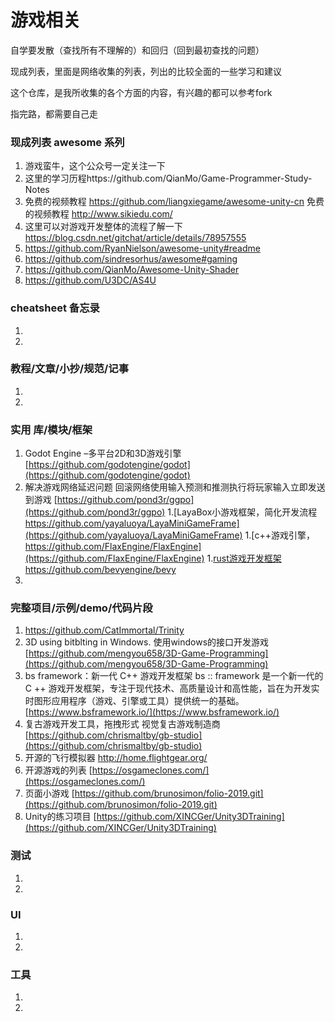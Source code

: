 # 游戏相关
自学要发散（查找所有不理解的）和回归（回到最初查找的问题）

现成列表，里面是网络收集的列表，列出的比较全面的一些学习和建议

这个仓库，是我所收集的各个方面的内容，有兴趣的都可以参考fork

指完路，都需要自己走

### 现成列表 awesome 系列
1. 游戏蛮牛，这个公众号一定关注一下
1. 这里的学习历程https://github.com/QianMo/Game-Programmer-Study-Notes
1. 免费的视频教程 https://github.com/liangxiegame/awesome-unity-cn
    免费的视频教程 http://www.sikiedu.com/
1. 这里可以对游戏开发整体的流程了解一下 https://blog.csdn.net/gitchat/article/details/78957555
1. https://github.com/RyanNielson/awesome-unity#readme
1. https://github.com/sindresorhus/awesome#gaming
1. https://github.com/QianMo/Awesome-Unity-Shader
1. https://github.com/U3DC/AS4U

### cheatsheet 备忘录
1.
1.

### 教程/文章/小抄/规范/记事
1.
1.

### 实用 库/模块/框架
1. Godot Engine –多平台2D和3D游戏引擎
[https://github.com/godotengine/godot](https://github.com/godotengine/godot)
1. 解决游戏网络延迟问题 回滚网络使用输入预测和推测执行将玩家输入立即发送到游戏
[https://github.com/pond3r/ggpo](https://github.com/pond3r/ggpo)
1.[LayaBox小游戏框架，简化开发流程 https://github.com/yayaluoya/LayaMiniGameFrame](https://github.com/yayaluoya/LayaMiniGameFrame)
1.[c++游戏引擎，https://github.com/FlaxEngine/FlaxEngine](https://github.com/FlaxEngine/FlaxEngine)
1.[rust游戏开发框架https://github.com/bevyengine/bevy](https://github.com/bevyengine/bevy)
1.

### 完整项目/示例/demo/代码片段
1. https://github.com/CatImmortal/Trinity
1. 3D using bitblting in Windows. 使用windows的接口开发游戏
[https://github.com/mengyou658/3D-Game-Programming](https://github.com/mengyou658/3D-Game-Programming)
1. bs framework：新一代 C++ 游戏开发框架
   bs :: framework 是一个新一代的 C ++ 游戏开发框架，专注于现代技术、高质量设计和高性能，旨在为开发实时图形应用程序（游戏、引擎或工具）提供统一的基础。
[https://www.bsframework.io/](https://www.bsframework.io/)
1. 复古游戏开发工具，拖拽形式 视觉复古游戏制造商
[https://github.com/chrismaltby/gb-studio](https://github.com/chrismaltby/gb-studio)
1. 开源的飞行模拟器
http://home.flightgear.org/
1. 开源游戏的列表
[https://osgameclones.com/](https://osgameclones.com/)
1. 页面小游戏
[https://github.com/brunosimon/folio-2019.git](https://github.com/brunosimon/folio-2019.git)
1. Unity的练习项目
[https://github.com/XINCGer/Unity3DTraining](https://github.com/XINCGer/Unity3DTraining)


### 测试
1.
1.

### UI
1.
1.

### 工具
1.
1.


